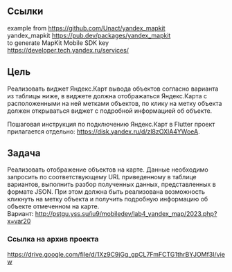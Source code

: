 ## Ссылки  
example from https://github.com/Unact/yandex_mapkit  
yandex_mapkit https://pub.dev/packages/yandex_mapkit  
to generate MapKit Mobile SDK key https://developer.tech.yandex.ru/services/



## Цель
Реализовать виджет Яндекс.Карт вывода объектов согласно варианта из
таблицы ниже, в виджете должна отображаться Яндекс.Карта с расположенными
на ней метками объектов, по клику на метку объекта должен открываться виджет с
подробной информацией об объекте.

Пошаговая инструкция по подключению Яндекс.Карт в Flutter проект
прилагается отдельно: https://disk.yandex.ru/d/zl8zOXlA4YWoeA.

## Задача
Реализовать отображение объектов на карте. Данные необходимо запросить
по соответствующему URL приведенному в таблице вариантов, выполнить разбор
полученных данных, представленных в формате JSON. При этом должна быть
реализована возможность кликнуть на метку объекта и получить подробную
информацию об объекте отмеченном на карте.  
Вариант: http://pstgu.yss.su/iu9/mobiledev/lab4_yandex_map/2023.php?x=var20

### Ссылка на архив проекта
https://drive.google.com/file/d/1Xz9C9jGg_gpCL7FmFCTG1thrBYJOMf3I/view
